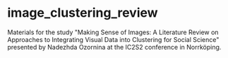 # image_clustering_review
Materials for the study "Making Sense of Images: A Literature Review on Approaches to Integrating Visual Data into Clustering for Social Science" presented by Nadezhda Ozornina at the IC2S2 conference in Norrköping.
